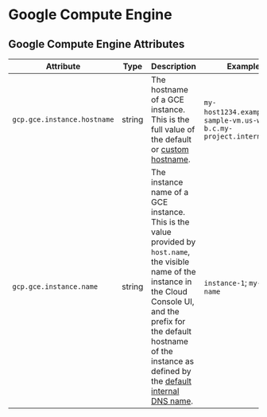 # Google Compute Engine

## Google Compute Engine Attributes
<!-- semconv registry.gcp.gce(omit_requirement_level) -->
| Attribute  | Type | Description  | Examples  |
|---|---|---|---|
| `gcp.gce.instance.hostname` | string | The hostname of a GCE instance. This is the full value of the default or [custom hostname](https://cloud.google.com/compute/docs/instances/custom-hostname-vm). | `my-host1234.example.com`; `sample-vm.us-west1-b.c.my-project.internal` |
| `gcp.gce.instance.name` | string | The instance name of a GCE instance. This is the value provided by `host.name`, the visible name of the instance in the Cloud Console UI, and the prefix for the default hostname of the instance as defined by the [default internal DNS name](https://cloud.google.com/compute/docs/internal-dns#instance-fully-qualified-domain-names). | `instance-1`; `my-vm-name` |
<!-- endsemconv -->
